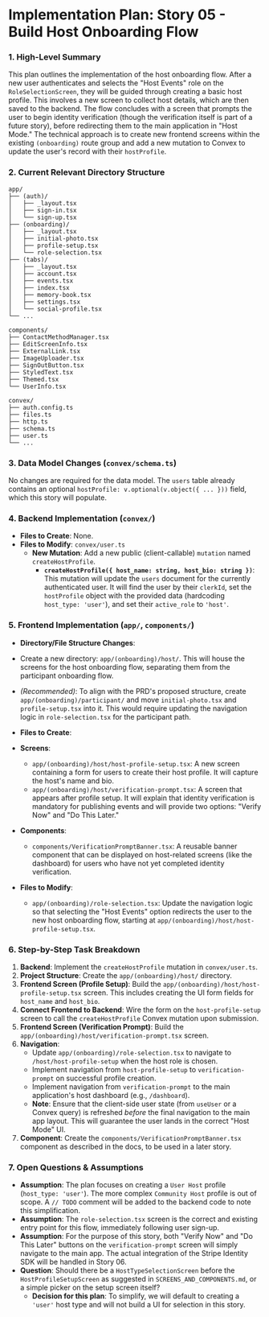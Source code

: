 # Implementation Plan: Story 05 - Build Host Onboarding Flow

### 1. High-Level Summary

This plan outlines the implementation of the host onboarding flow. After a new user authenticates and selects the "Host Events" role on the `RoleSelectionScreen`, they will be guided through creating a basic host profile. This involves a new screen to collect host details, which are then saved to the backend. The flow concludes with a screen that prompts the user to begin identity verification (though the verification itself is part of a future story), before redirecting them to the main application in "Host Mode." The technical approach is to create new frontend screens within the existing `(onboarding)` route group and add a new mutation to Convex to update the user's record with their `hostProfile`.

### 2. Current Relevant Directory Structure

```
app/
├── (auth)/
│   ├── _layout.tsx
│   ├── sign-in.tsx
│   └── sign-up.tsx
├── (onboarding)/
│   ├── _layout.tsx
│   ├── initial-photo.tsx
│   ├── profile-setup.tsx
│   └── role-selection.tsx
├── (tabs)/
│   ├── _layout.tsx
│   ├── account.tsx
│   ├── events.tsx
│   ├── index.tsx
│   ├── memory-book.tsx
│   ├── settings.tsx
│   └── social-profile.tsx
└── ...

components/
├── ContactMethodManager.tsx
├── EditScreenInfo.tsx
├── ExternalLink.tsx
├── ImageUploader.tsx
├── SignOutButton.tsx
├── StyledText.tsx
├── Themed.tsx
└── UserInfo.tsx

convex/
├── auth.config.ts
├── files.ts
├── http.ts
├── schema.ts
├── user.ts
└── ...
```

### 3. Data Model Changes (`convex/schema.ts`)

No changes are required for the data model. The `users` table already contains an optional `hostProfile: v.optional(v.object({ ... }))` field, which this story will populate.

### 4. Backend Implementation (`convex/`)

- **Files to Create**: None.
- **Files to Modify**: `convex/user.ts`
  - **New Mutation**: Add a new public (client-callable) `mutation` named `createHostProfile`.
    - **`createHostProfile({ host_name: string, host_bio: string })`**: This mutation will update the `users` document for the currently authenticated user. It will find the user by their `clerkId`, set the `hostProfile` object with the provided data (hardcoding `host_type: 'user'`), and set their `active_role` to `'host'`.

### 5. Frontend Implementation (`app/`, `components/`)

- **Directory/File Structure Changes**:

- Create a new directory: `app/(onboarding)/host/`. This will house the screens for the host onboarding flow, separating them from the participant onboarding flow.
- _(Recommended)_: To align with the PRD's proposed structure, create `app/(onboarding)/participant/` and move `initial-photo.tsx` and `profile-setup.tsx` into it. This would require updating the navigation logic in `role-selection.tsx` for the participant path.

- **Files to Create**:

- **Screens**:
  - `app/(onboarding)/host/host-profile-setup.tsx`: A new screen containing a form for users to create their host profile. It will capture the host's name and bio.
  - `app/(onboarding)/host/verification-prompt.tsx`: A screen that appears after profile setup. It will explain that identity verification is mandatory for publishing events and will provide two options: "Verify Now" and "Do This Later."
- **Components**:

  - `components/VerificationPromptBanner.tsx`: A reusable banner component that can be displayed on host-related screens (like the dashboard) for users who have not yet completed identity verification.

- **Files to Modify**:
  - `app/(onboarding)/role-selection.tsx`: Update the navigation logic so that selecting the "Host Events" option redirects the user to the new host onboarding flow, starting at `app/(onboarding)/host/host-profile-setup.tsx`.

### 6. Step-by-Step Task Breakdown

1.  **Backend**: Implement the `createHostProfile` mutation in `convex/user.ts`.
2.  **Project Structure**: Create the `app/(onboarding)/host/` directory.
3.  **Frontend Screen (Profile Setup)**: Build the `app/(onboarding)/host/host-profile-setup.tsx` screen. This includes creating the UI form fields for `host_name` and `host_bio`.
4.  **Connect Frontend to Backend**: Wire the form on the `host-profile-setup` screen to call the `createHostProfile` Convex mutation upon submission.
5.  **Frontend Screen (Verification Prompt)**: Build the `app/(onboarding)/host/verification-prompt.tsx` screen.
6.  **Navigation**:
    - Update `app/(onboarding)/role-selection.tsx` to navigate to `/host/host-profile-setup` when the host role is chosen.
    - Implement navigation from `host-profile-setup` to `verification-prompt` on successful profile creation.
    - Implement navigation from `verification-prompt` to the main application's host dashboard (e.g., `/dashboard`).
    - **Note**: Ensure that the client-side user state (from `useUser` or a Convex query) is refreshed _before_ the final navigation to the main app layout. This will guarantee the user lands in the correct "Host Mode" UI.
7.  **Component**: Create the `components/VerificationPromptBanner.tsx` component as described in the docs, to be used in a later story.

### 7. Open Questions & Assumptions

- **Assumption**: The plan focuses on creating a `User Host` profile (`host_type: 'user'`). The more complex `Community Host` profile is out of scope. A `// TODO` comment will be added to the backend code to note this simplification.
- **Assumption**: The `role-selection.tsx` screen is the correct and existing entry point for this flow, immediately following user sign-up.
- **Assumption**: For the purpose of this story, both "Verify Now" and "Do This Later" buttons on the `verification-prompt` screen will simply navigate to the main app. The actual integration of the Stripe Identity SDK will be handled in Story 06.
- **Question**: Should there be a `HostTypeSelectionScreen` before the `HostProfileSetupScreen` as suggested in `SCREENS_AND_COMPONENTS.md`, or a simple picker on the setup screen itself?
  - **Decision for this plan**: To simplify, we will default to creating a `'user'` host type and will not build a UI for selection in this story.
